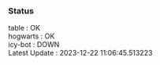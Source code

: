 ### Status


table : OK  
hogwarts : OK  
icy-bot : DOWN  
Latest Update : 2023-12-22 11:06:45.513223
